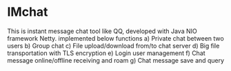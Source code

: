 # IMchat
This is instant message chat tool like QQ, developed with Java NIO framework Netty. implemented below functions
a) Private chat between two users
b) Group chat 
c) File upload/download from/to chat server
d) Big file transportation with TLS encryption
e) Login user management
f) Chat message online/offline receiving and roam
g) Chat message save and query
